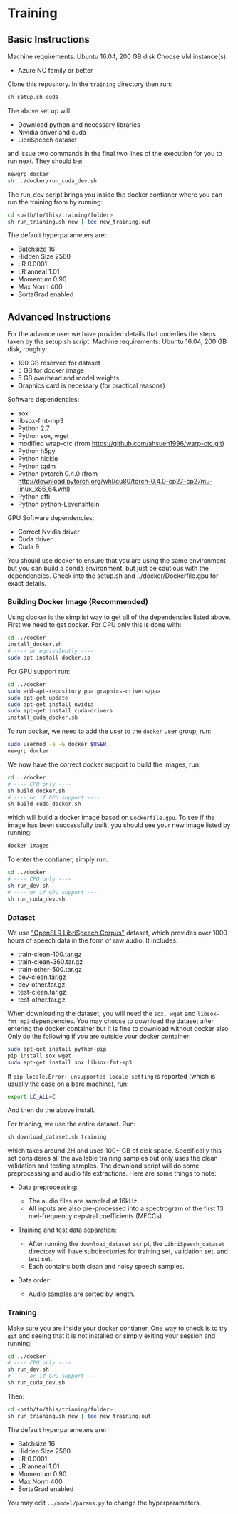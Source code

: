# Training

## Basic Instructions

Machine requirements: Ubuntu 16.04, 200 GB disk
Choose VM instance(s):
 
- Azure NC family or better

Clone this repository.
In the `training` directory then run:

```bash
sh setup.sh cuda
```

The above set up will

- Download python and necessary libraries
- Nividia driver and cuda
- LibriSpeech dataset 

and issue two commands in the final two lines of the execution for you to run next. They should be:

```bash
newgrp docker
sh ../docker/run_cuda_dev.sh
```

The run_dev script brings you inside the docker contianer where you can run the training from by running:

```bash
cd <path/to/this/training/folder>
sh run_trianing.sh new | tee new_training.out
```

The default hyperparameters are:

- Batchsize 16
- Hidden Size 2560
- LR 0.0001
- LR anneal 1.01
- Momentum 0.90
- Max Norm 400
- SortaGrad enabled

## Advanced Instructions

For the advance user we have provided details that underlies the steps taken by the setup.sh script.
Machine requirements: Ubuntu 16.04, 200 GB disk, roughly:

- 190 GB reserved for dataset
- 5 GB for docker image
- 5 GB overhead and model weights
- Graphics card is necessary (for practical reasons)

Software dependencies:

- sox
- libsox-fmt-mp3
- Python 2.7
- Python sox, wget
- modified wrap-ctc (from https://github.com/ahsueh1996/warp-ctc.git)
- Python h5py
- Python hickle
- Python tqdm
- Python pytorch 0.4.0 (from http://download.pytorch.org/whl/cu80/torch-0.4.0-cp27-cp27mu-linux_x86_64.whl)
- Python cffi
- Python python-Levenshtein

GPU Software dependencies:

- Correct Nvidia driver
- Cuda driver
- Cuda 9 

You should use docker to ensure that you are using the same environment but you can build a conda environment, but just be cautious with the dependencies. Check into the setup.sh and ../docker/Dockerfile.gpu for exact details.

### Building Docker Image (Recommended)

Using docker is the simplist way to get all of the dependencies listed above. First we need to get docker.
For CPU only this is done with:

```bash
cd ../docker
install_docker.sh
# ---- or equivalently ----
sudo apt install docker.io
```

For GPU support run:

```bash
cd ../docker
sudo add-apt-repository ppa:graphics-drivers/ppa
sudo apt-get update
sudo apt-get install nvidia
sudo apt-get install cuda-drivers
install_cuda_docker.sh
```

To run docker, we need to add the user to the `docker` user group, run:

```bash
sudo usermod -a -G docker $USER
newgrp docker
```

We now have the correct docker support to build the images, run:

```bash
cd ../docker
# ---- CPU only ----
sh build_docker.sh
# ---- or if GPU support ----
sh build_cuda_docker.sh
```

which will build a docker image based on `Dockerfile.gpu`. To see if the image has been successfully built, you should see your new image listed by running:

```bash
docker images
```

To enter the contianer, simply run:

```bash
cd ../docker
# ---- CPU only ----
sh run_dev.sh
# ---- or if GPU support ----
sh run_cuda_dev.sh
```

### Dataset

We use ["OpenSLR LibriSpeech Corpus"](http://www.openslr.org/12/) dataset, which provides over 1000 hours of speech data in the form of raw audio. It includes:
	
- train-clean-100.tar.gz
- train-clean-360.tar.gz
- train-other-500.tar.gz
- dev-clean.tar.gz
- dev-other.tar.gz
- test-clean.tar.gz
- test-other.tar.gz

When downloading the dataset, you will need the `sox, wget` and `libsox-fmt-mp3` dependencies.
You may choose to download the dataset after entering the docker container but it is fine to download without docker also.
Only do the following if you are outside your docker container:

```bash
sudo apt-get install python-pip
pip install sox wget
sudo apt-get install sox libsox-fmt-mp3
```

If `pip locale.Error: unsupported locale setting` is reported (which is usually the case on a bare machine), run:

```bash
export LC_ALL=C
```

And then do the above install.

For trianing, we use the entire dataset. Run:

```bash
sh download_dataset.sh training
```

which takes around 2H and uses 100+ GB of disk space.
Specifically this set consideres all the available training samples but only uses the clean validation and testing samples.
The download script will do some preprocessing and audio file extractions. Here are some things to note:
	
  - Data preprocessing:
    - The audio files are sampled at 16kHz.
    - All inputs are also pre-processed into a spectrogram of the first 13 mel-frequency cepstral coefficients (MFCCs).
	
  - Training and test data separation:
    - After running the `download_dataset` script, the `LibriSpeech_dataset` directory will have subdirectories for training set, validation set, and test set.
    - Each contains both clean and noisy speech samples.

  - Data order:
    - Audio samples are sorted by length.

### Training

Make sure you are inside your docker contianer. One way to check is to try `git` and seeing that it is not installed or simply exiting your session and running:

```bash
cd ../docker
# ---- CPU only ----
sh run_dev.sh
# ---- or if GPU support ----
sh run_cuda_dev.sh
```

Then:

```bash
cd <path/to/this/trianing/folder>
sh run_trianing.sh new | tee new_training.out
```

The default hyperparameters are:

- Batchsize 16
- Hidden Size 2560
- LR 0.0001
- LR anneal 1.01
- Momentum 0.90
- Max Norm 400
- SortaGrad enabled

You may edit `../model/params.py` to change the hyperparameters.
